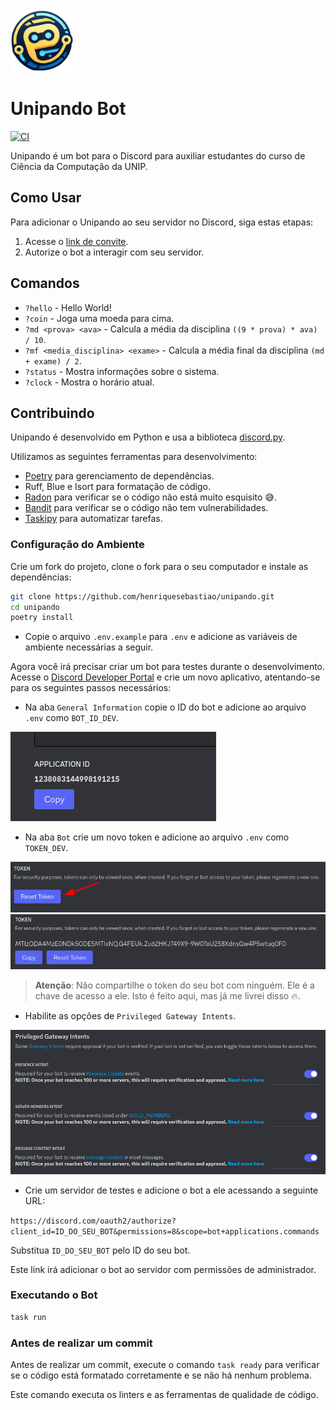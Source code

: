 <img src="img/logo-repository.png" width="100">

# Unipando Bot


[![CI](https://github.com/henriquesebastiao/unipando/actions/workflows/ci.yml/badge.svg)](https://github.com/henriquesebastiao/unipando/actions/workflows/ci.yml)

Unipando é um bot para o Discord para auxiliar estudantes do curso de Ciência da Computação da UNIP.

## Como Usar

Para adicionar o Unipando ao seu servidor no Discord, siga estas etapas:

1. Acesse o [link de convite](https://discord.com/oauth2/authorize?client_id=1237488134044913827&scope=bot&permissions=621217630912065).
2. Autorize o bot a interagir com seu servidor.

## Comandos

- `?hello` - Hello World!
- `?coin` - Joga uma moeda para cima.
- `?md <prova> <ava>` - Calcula a média da disciplina `((9 * prova) * ava) / 10`.
- `?mf <media_disciplina> <exame>` - Calcula a média final da disciplina `(md + exame) / 2`.
-  `?status` - Mostra informações sobre o sistema.
- `?clock` - Mostra o horário atual.

## Contribuindo

Unipando é desenvolvido em Python e usa a biblioteca [discord.py](https://discordpy.readthedocs.io/en/stable/).

Utilizamos as seguintes ferramentas para desenvolvimento:

- [Poetry](https://python-poetry.org/) para gerenciamento de dependências.
- Ruff, Blue e Isort para formatação de código.
- [Radon](https://radon.readthedocs.io/en/latest/) para verificar se o código não está muito esquisito 😅.
- [Bandit](https://bandit.readthedocs.io/en/latest/) para verificar se o código não tem vulnerabilidades.
- [Taskipy](https://github.com/taskipy/taskipy) para automatizar tarefas.

### Configuração do Ambiente

Crie um fork do projeto, clone o fork para o seu computador e instale as dependências:

```bash
git clone https://github.com/henriquesebastiao/unipando.git
cd unipando
poetry install
```

- Copie o arquivo `.env.example` para `.env` e adicione as variáveis de ambiente necessárias a seguir.

Agora você irá precisar criar um bot para testes durante o desenvolvimento. Acesse o [Discord Developer Portal](https://discord.com/developers/applications) e crie um novo aplicativo, atentando-se para os seguintes passos necessários:

- Na aba `General Information` copie o ID do bot e adicione ao arquivo `.env` como `BOT_ID_DEV`.

[![Bot ID](img/docs/bot-id.png)](https://discord.com/developers/applications)

- Na aba `Bot` crie um novo token e adicione ao arquivo `.env` como `TOKEN_DEV`.

[![Bot Token](img/docs/token-button.png)](https://discord.com/developers/applications)
[![Bot Token](img/docs/token-code.png)](https://discord.com/developers/applications)

> **Atenção**: Não compartilhe o token do seu bot com ninguém. Ele é a chave de acesso a ele. Isto é feito aqui, mas já me livrei disso 🔥.

- Habilite as opções de `Privileged Gateway Intents`.

[![Privileged Gateway Intents](img/docs/enable-intents.png)](https://discord.com/developers/applications)

- Crie um servidor de testes e adicione o bot a ele acessando a seguinte URL:

`https://discord.com/oauth2/authorize?client_id=ID_DO_SEU_BOT&permissions=8&scope=bot+applications.commands`

Substitua `ID_DO_SEU_BOT` pelo ID do seu bot.

Este link irá adicionar o bot ao servidor com permissões de administrador.

### Executando o Bot

```bash
task run
```

### Antes de realizar um commit

Antes de realizar um commit, execute o comando `task ready` para verificar se o código está formatado corretamente e se não há nenhum problema.

Este comando executa os linters e as ferramentas de qualidade de código.
